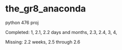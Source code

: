 # the_gr8_anaconda
python 476 proj

Completed: 
	   1,
	   2.1, 
	   2.2 days and months,
	   2.3,
  	   2.4,
	   3,
	   4,

Missing: 
	   2.2 weeks,
	   2.5 through 2.6
